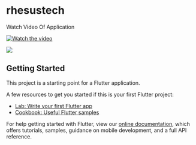 # rhesustech

Watch Video Of Application

[![Watch the video](https://indianaffiliateprograms.com/wp-content/uploads/2017/12/Using-Videos-Affiliate-Marketing.jpg)](https://streamable.com/plxvy)

![](https://s3.gifyu.com/images/video_2019-10-06_07-10-52.md.gif)

## Getting Started

This project is a starting point for a Flutter application.

A few resources to get you started if this is your first Flutter project:

- [Lab: Write your first Flutter app](https://flutter.dev/docs/get-started/codelab)
- [Cookbook: Useful Flutter samples](https://flutter.dev/docs/cookbook)

For help getting started with Flutter, view our 
[online documentation](https://flutter.dev/docs), which offers tutorials, 
samples, guidance on mobile development, and a full API reference.
